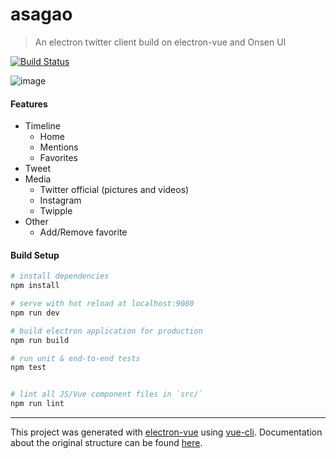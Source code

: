 # asagao

> An electron twitter client build on electron-vue and Onsen UI

[![Build Status](https://travis-ci.org/megos/asagao.svg?branch=master)](https://travis-ci.org/megos/asagao)

![image](http://cdn-ak.f.st-hatena.com/images/fotolife/t/tmegos/20171111/20171111221615.png)

#### Features
- Timeline
  - Home
  - Mentions
  - Favorites
- Tweet
- Media
  - Twitter official (pictures and videos)
  - Instagram
  - Twipple
- Other
  - Add/Remove favorite

#### Build Setup

``` bash
# install dependencies
npm install

# serve with hot reload at localhost:9080
npm run dev

# build electron application for production
npm run build

# run unit & end-to-end tests
npm test


# lint all JS/Vue component files in `src/`
npm run lint

```

---

This project was generated with [electron-vue](https://github.com/SimulatedGREG/electron-vue) using [vue-cli](https://github.com/vuejs/vue-cli). Documentation about the original structure can be found [here](https://simulatedgreg.gitbooks.io/electron-vue/content/index.html).
